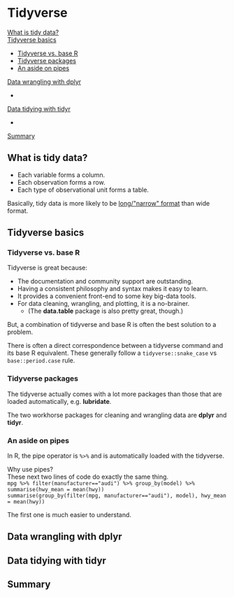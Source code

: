 # Tidyverse

[What is tidy data?](#what-is-tidy-data?)  
[Tidyverse basics](#tidyverse-basics)  

* [Tidyverse vs. base R](#tidyverse-vs.-base-r)
* [Tidyverse packages](#tidyverse-packages)
* [An aside on pipes](#an-aside-on-pipes)

[Data wrangling with dplyr](#data-wrangling-with-dplyr)

* 

[Data tidying with tidyr](#data-tidying-with-tidyr)

* 

[Summary](#summary)

## What is tidy data?

* Each variable forms a column.
* Each observation forms a row.
* Each type of observational unit forms a table.

Basically, tidy data is more likely to be [long/"narrow" format](https://en.wikipedia.org/wiki/Wide_and_narrow_data) than wide format.

## Tidyverse basics

### Tidyverse vs. base R

Tidyverse is great because:

* The documentation and community support are outstanding.
* Having a consistent philosophy and syntax makes it easy to learn.
* It provides a convenient front-end to some key big-data tools.
* For data cleaning, wrangling, and plotting, it is a no-brainer.
  + (The **data.table** package is also pretty great, though.)

But, a combination of tidyverse and base R is often the best solution to a problem.

There is often a direct correspondence between a tidyverse command and its base R equivalent. These generally follow a `tidyverse::snake_case` vs `base::period.case` rule.

### Tidyverse packages

The tidyverse actually comes with a lot more packages than those that are loaded automatically, e.g. **lubridate**.

The two workhorse packages for cleaning and wrangling data are **dplyr** and **tidyr**.

### An aside on pipes

In R, the pipe operator is `%>%` and is automatically loaded with the tidyverse.

Why use pipes?  
These next two lines of code do exactly the same thing.  
`mpg %>% filter(manufacturer=="audi") %>% group_by(model) %>% summarise(hwy_mean = mean(hwy))`  
`summarise(group_by(filter(mpg, manufacturer=="audi"), model), hwy_mean = mean(hwy))`

The first one is much easier to understand.


## Data wrangling with dplyr

## Data tidying with tidyr

## Summary
